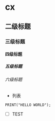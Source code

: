 # cx
## 二级标题
### 三级标题
#### 四级标题
##### 五级标题
###### 六级标题
- 列表
```
PRINT("HELLO WORLD");
```
- [ ] TEST